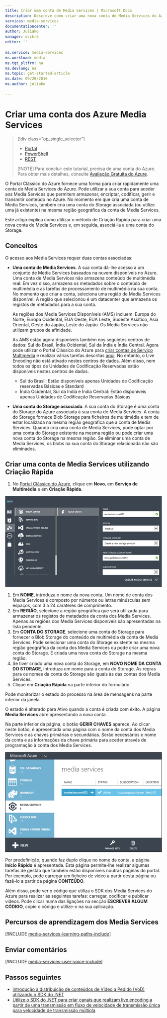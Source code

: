 ```yaml
---
title: Criar uma conta de Media Services | Microsoft Docs
description: Descreve como criar uma nova conta de Media Services do Azure no Azure.
services: media-services
documentationcenter: ''
author: Juliako
manager: erikre
editor: ''

ms.service: media-services
ms.workload: media
ms.tgt_pltfrm: na
ms.devlang: na
ms.topic: get-started-article
ms.date: 09/26/2016
ms.author: juliako

---
```

# Criar uma conta dos Azure Media Services
> [!div class="op_single_selector"]
> * [Portal](media-services-create-account.md)
> * [PowerShell](media-services-manage-with-powershell.md)
> * [REST](http://msdn.microsoft.com/library/azure/dn194267.aspx)
> 
> [!NOTE]
> Para concluir este tutorial, precisa de uma conta do Azure. Para obter mais detalhes, consulte [Avaliação Gratuita do Azure](/pricing/free-trial/?WT.mc_id=A261C142F).
> 
> 

O Portal Clássico do Azure fornece uma forma para criar rapidamente uma conta de Media Services do Azure. Pode utilizar a sua conta para aceder aos Media Services que permitem armazenar, encriptar, codificar, gerir e transmitir conteúdo no Azure. No momento em que cria uma conta de Media Services, também cria uma conta do Storage associada (ou utilize uma já existente) na mesma região geográfica da conta de Media Services.

Este artigo explica como utilizar o método de Criação Rápida para criar uma nova conta de Media Services e, em seguida, associá-la a uma conta do Storage.

<a id="concepts"></a>

## Conceitos
O acesso aos Media Services requer duas contas associadas:

* **Uma conta de Media Services**. A sua conta dá-lhe acesso a um conjunto de Media Services baseados na nuvem disponíveis no Azure. Uma conta de Media Services não armazena conteúdo de multimédia real. Em vez disso, armazena os metadados sobre o conteúdo de multimédia e as tarefas de processamento de multimédia na sua conta. No momento que criar a conta, seleciona uma região de Media Services disponível. A região que selecionou é um datacenter que armazena os registos de metadados para a sua conta.
  
  As regiões dos Media Services Disponíveis (AMS) incluem: Europa do Norte, Europa Ocidental, EUA Oeste, EUA Leste, Sudeste Asiático, Ásia Oriental, Oeste do Japão, Leste do Japão. Os Media Services não utilizam grupos de afinidade.
  
  As AMS estão agora disponíveis também nos seguintes centros de dados: Sul do Brasil, Índia Ocidental, Sul da Índia e Índia Central. Agora pode utilizar o Portal Clássico do Azure para [criar contas de Serviço Multimédia](media-services-create-account.md#create-a-media-services-account-using-quick-create) e realizar várias tarefas descritas [aqui](https://azure.microsoft.com/documentation/services/media-services/). No entanto, o Live Encoding não está ativado nestes centros de dados. Além disso, nem todos os tipos de Unidades de Codificação Reservadas estão disponíveis nestes centros de dados.
  
  * Sul do Brasil:                                          Estão disponíveis apenas Unidades de Codificação reservadas Básicas e Standard
  * Índia Ocidental, Sul da Índia e Índia Central:              Estão disponíveis apenas Unidades de Codificação Reservadas Básicas
* **Uma conta do Storage associada**. A sua conta do Storage é uma conta do Storage do Azure associada à sua conta de Media Services. A conta do Storage fornece Blob Storage para ficheiros de multimédia e tem de estar localizada na mesma região geográfica que a conta de Media Services. Quando cria uma conta de Media Services, pode optar por uma conta do Storage existente na mesma região ou pode criar uma nova conta do Storage na mesma região. Se eliminar uma conta de Media Services, os blobs na sua conta do Storage relacionada não são eliminados.

<a id="quick"></a>

## Criar uma conta de Media Services utilizando Criação Rápida
1. No [Portal Clássico do Azure][Portal Clássico do Azure], clique em **Novo**, em **Serviço de Multimédia** e em **Criação Rápida**.

![Criação Rápida dos Media Services](./media/media-services-create-account/wams-QuickCreate.png)

1. Em **NOME**, introduza o nome da nova conta. Um nome de conta dos Media Services é composto por números ou letras minúsculas sem espaços, com 3 a 24 carateres de comprimento.
2. Em **REGIÃO**, selecione a região geográfica que será utilizada para armazenar os registos de metadados da conta dos Media Services. Apenas as regiões dos Media Services disponíveis são apresentadas na lista pendente.
3. Em **CONTA DO STORAGE**, selecione uma conta do Storage para fornecer o Blob Storage do conteúdo de multimédia da conta de Media Services. Pode selecionar uma conta do Storage existente na mesma região geográfica da conta dos Media Services ou pode criar uma nova conta do Storage. É criada uma nova conta do Storage na mesma região.
4. Se tiver criado uma nova conta do Storage, em **NOVO NOME DA CONTA DO STORAGE**, introduza um nome para a conta do Storage. As regras para os nomes da conta do Storage são iguais às das contas dos Media Services.
5. Clique em **Criação Rápida** na parte inferior do formulário.

Pode monitorizar o estado do processo na área de mensagens na parte inferior da janela.

O estado é alterado para Ativo quando a conta é criada com êxito. A página **Media Services** abre apresentando a nova conta.

Na parte inferior da página, o botão **GERIR CHAVES** aparece. Ao clicar neste botão, é apresentada uma página com o nome da conta dos Media Services e as chaves primárias e secundárias. Serão necessários o nome da conta e as informações da chave primária para aceder através de programação à conta dos Media Services.

![Página Media Services](./media/media-services-create-account/wams-mediaservices-page.png)

Por predefinição, quando faz duplo clique no nome da conta, a página **Início Rápido** é apresentada. Esta página permite-lhe realizar algumas tarefas de gestão que também estão disponíveis noutras páginas do portal. Por exemplo, pode carregar um ficheiro de vídeo a partir desta página ou fazê-lo a partir da página **CONTEÚDO**.

Além disso, pode ver o código que utiliza o SDK dos Media Services do Azure para realizar as seguintes tarefas: carregar, codificar e publicar vídeos. Pode clicar numa das ligações na secção **ESCREVER ALGUM CÓDIGO**, copie o código e utilize-o na sua aplicação.

## Percursos de aprendizagem dos Media Services
[!INCLUDE [media-services-learning-paths-include](../../includes/media-services-learning-paths-include.md)]

## Enviar comentários
[!INCLUDE [media-services-user-voice-include](../../includes/media-services-user-voice-include.md)]

## Passos seguintes
* [Introdução à distribuição de conteúdos de Vídeo a Pedido (VoD) utilizando o SDK do .NET](media-services-dotnet-get-started.md)
* [Utilize o SDK do .NET para criar canais que realizam live encoding a partir de uma transmissão em fluxo de velocidade de transmissão única para velocidade de transmissão múltipla](media-services-dotnet-creating-live-encoder-enabled-channel.md)

<!-- Reusable paths. -->

<!-- Anchors. -->
[Conceitos]: #concepts
[Antes de começar]: #begin
[Como: criar uma conta de Media Services utilizando Criação Rápida]: #quick

<!-- URLs. -->
[Instalador de Plataforma Web]: http://go.microsoft.com/fwlink/?linkid=255386

[Portal Clássico do Azure]: http://manage.windowsazure.com/



<!--HONumber=Sep16_HO4-->


